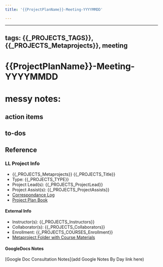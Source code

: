 ```yaml
---
title: '{{ProjectPlanName}}-Meeting-YYYYMMDD'

---
```


---
tags: {{_PROJECTS_TAGS}}, {{_PROJECTS_Metaprojects}}, meeting
---
# {{ProjectPlanName}}-Meeting-YYYYMMDD

# messy notes: 

## action items 

## to-dos 

## Reference
### LL Project Info
* {{_PROJECTS_Metaprojects}} {{_PROJECTS_Title}}
* Type: {{_PROJECTS_TYPE}}
* Project Lead(s): {{_PROJECTS_ProjectLead}}
* Project Assist(s): {{_PROJECTS_ProjectAssists}}
* [Correspondance Log]({{_PROJECTS_METAPROJECTS_CorrespondanceLog}})
* [Project Plan Book]({{ProjectPlanBookUrl}})

#### External Info
* Instructor(s): {{_PROJECTS_Instructors}}
* Collaborator(s): {{_PROJECTS_Collaborators}}
* Enrollment: {{_PROJECTS_COURSES_Enrollment}}
* [Metaproject Folder with Course Materials]({{_PROJECTS_AssociatedMetaprojectFolder}})
#### GoogleDocs Notes
[Google Doc Consultation Notes](add Google Notes By Day link here)